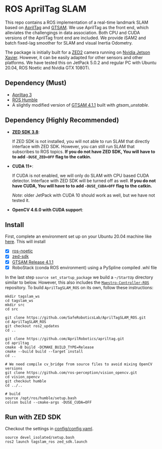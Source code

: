 
# ROS AprilTag SLAM

This repo contains a ROS implementation of a real-time landmark SLAM based on [AprilTag](https://github.com/AprilRobotics/apriltag) and [GTSAM](https://gtsam.org/). We use AprilTag as the front end, which alleviates the challengings in data association. Both CPU and CUDA versions of the AprilTag front end are included. We provide iSAM2 and batch fixed-lag smoother for SLAM and visual Inertia Odometry.

The package is initially built for a [ZED2](https://www.stereolabs.com/zed-2/) camera running on [Nvidia Jetson Xavier](https://www.nvidia.com/en-us/autonomous-machines/embedded-systems/jetson-xavier-nx/). However, it can be easily adapted for other sensors and other platforms. We have tested this on JetPack 5.0.2 and regular PC with Ubuntu 20.04, ROS Noetic and Nvidia GTX 1080Ti.

## Dependency (Must)
* [Apriltag 3](https://github.com/AprilRobotics/apriltag)
* [ROS Humble](https://docs.ros.org/en/humble/index.html)
* A slightly modified version of [GTSAM 4.1.1](https://github.com/SafeRoboticsLab/gtsam/tree/release-4.1.1) built with *gtsam_unstable*.
## Dependency (Highly Recommended)

* **[ZED SDK 3.8](https://www.stereolabs.com/developers/release/)**:

    If ZED SDK is not installed, you will not able to run SLAM that directly interface with ZED SDK. However, you can still run SLAM that subscribes to ROS topics. **If you do not have ZED SDK, You will have to to add `-DUSE_ZED=OFF` flag to the catkin.**

* **CUDA 11+**:

    If CUDA is not enabled, we will only do SLAM with CPU based CUDA detector. Interface with ZED SDK will be turned off as well. **If you do not have CUDA, You will have to to add `-DUSE_CUDA=OFF` flag to the catkin.**

    *Note*: older JetPack with CUDA 10 should work as well, but we have not tested it.

* **OpenCV 4.6.0 with CUDA support**:


## Install
First, complete an environment set up on your Ubuntu 20.04 machine like [here](https://github.com/SafeRoboticsLab/PrincetonRaceCar/tree/SP2025/Jetson_Setup). This will install 
- [x] [ros-noetic ](http://wiki.ros.org/noetic/Installation/Ubuntu)
- [x] [zed-sdk](https://www.stereolabs.com/developers/release/)
- [x] [GTSAM Release 4.1.1](https://gtsam.org/build/)
- [x] RoboStack (conda ROS environment) using a PySpline compiled .whl file

In the last step `source set_startup_package` we build a `~/StartUp` directory similar to below. However, this also includes the [`Maestro-Controller-ROS`](https://github.com/SafeRoboticsLab/Maestro-Controller-ROS) repository. To build `AprilTagSLAM_ROS` on
its own, follow these instructions:
<!-- note: may need to include PrincetonRaceCar_msgs -->

```
mkdir tagslam_ws
cd tagslam_ws
mkdir src
cd src

git clone https://github.com/SafeRoboticsLab/AprilTagSLAM_ROS.git 
cd AprilTagSLAM_ROS
git checkout ros2_updates
cd ..

git clone https://github.com/AprilRobotics/apriltag.git
cd apriltag
cmake -B build -DCMAKE_BUILD_TYPE=Release
cmake --build build --target install
cd ..

# We need compile cv_bridge from source files to avoid mixing OpenCV versions
git clone https://github.com/ros-perception/vision_opencv.git
cd vision_opencv
git checkout humble
cd ../..

# build
source /opt/ros/humble/setup.bash
colcon build --cmake-args -DUSE_CUDA=OFF
```
 
## Run with ZED SDK
Checkout the settings in [config/config.yaml](config/config.yaml).

```
source devel_isolated/setup.bash
ros2 launch tagslam_ros zed_sdk.launch
```
